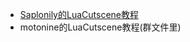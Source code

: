 * [Saplonily的LuaCutscene教程](https://sapcelestemod.netlify.app/extra_luacs/begin/)
* motonine的LuaCutscene教程(群文件里)